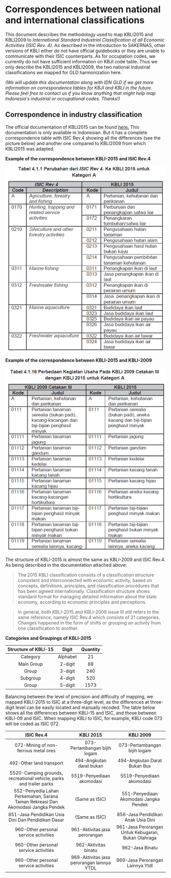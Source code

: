 # Correspondences between national and international classifications

This document describes the methodology used to map KBLI2015 and KBLI2009 to *International Standard Industrial Classification of all Economic Activities (ISIC Rev. 4)*. As described in the introduction to SAKERNAS, other versions of KBLI either do not have official guidebooks or they are unable to communicate with their ISIC counterparts. As for occupation codes, we currently do not have sufficient information on KBJI code table. Thus we only describe the KBLI2015 and KBLI2009, the two national industrial classifications we mapped for GLD harmonization here.


*(We will update this documentation along with IDN GLD if we get more information on correspondence tables for KBJI and KBLI in the future. Please feel free to contact us if you know anything that might help map Indonesia's industrial or occupational codes. Thanks!)*


## Correspondence in industry classification

The official documentation of KBLI2015 can be found [here.](utilities/KBLI-2015.pdf) This documentation is only available in Indonesian. But it has a complete correspondence table with ISIC Rev.4 showing all the differences (see the picture below) and another one compared to KBLI2009 from which KBLI2015 was adapted.

**Example of the correspondence between KBLI-2015 and ISIC Rev.4**

![example_KBLI15_ISIC](utilities/example_KBLI15_ISIC.png)


**Example of the correspondence between KBLI-2015 and KBLI-2009**

![example_KBLI15_KBLI09](utilities/example_KBLI15_KBLI09.png)


The structure of KBLI-2015 is almost the same as KBLI-2009 and ISIC Rev.4. As being described in the documentation attached above: 

>The 2015 KBLI classification consists of a classification structure consistent and interconnected with economic activity, based on concepts, definitions, principles, and classification procedures that has been agreed internationally. Classification structure shows standard format for managing detailed information about the state economy, according to economic principles and perceptions.

>In general, both KBLI-2015 and KBLI-2009 issue III still refers to the same reference, namely ISIC Rev.4 which consists of 21 categories. Changes happened in the form of shifts or grouping an activity from one classification to another.    


**Categories and Groupings of KBLI-2015**

| **Structure of KBLI-15**	| **Digit**	| **Quantity**	|
| :-----------------------:	| :-------:	| :-------------:	 	
| Category  | Alphabet        | 21|  
| Main Group  | 2-digit        | 88 |  
| Group  | 3-digit       | 240   |  
| Subgroup | 4-digit        | 520|  
| Group | 5-digit        | 1573  |  


Balancing between the level of precision and difficulty of mapping, we mapped KBLI-2015 to ISIC at a three-digit level, as the differences at three-digit level can be easily located and manually recoded. The table below shows all the differences between KBLI-15 and ISIC, and those between KBLI-09 and ISIC. When mapping KBLI to ISIC, for example, KBLI code 073 will be coded as ISIC 072.  


| **ISIC Rev.4**	| **KBLI 2015**	| **KBLI 2009**	|
| :-----------------------:	| :-------:	| :-------------:|	 	
| 072-Mining of non-ferrous metal ores|073-Pertambangan bijih logam|073-Pertambangan bijih logam |  
| 492-Other land transport|494-Angkutan darat bukan |494-Angkutan Darat Bukan Bus|
| 5520-Camping grounds, recreational vehicle, parks and trailer parks|5519-Penyediaan akomodasi|5519-Penyediaan akomodasi|
| 552-Penyedia Lahan Perkemahan, Sarana Taman Rekreasi Dan Akomodasi Jangka Pendek| (Same as ISIC) |551-Penyediaan Akomodasi Jangka Pendek|  
| 851-Jasa Pendidikan Usia Dini Dan Pendidikan Dasar | (Same as ISIC) |856-Jasa Pendidikan Anak Usia Dini|  
| 960-Other personal service activities |961-Aktivitas jasa perorangan|961-Jasa Perorangan Untuk Kebugaran, Bukan Olahraga|  
| 960-Other personal service activities |962-Aktivitas binatu | 962-Jasa Binatu |
| 960-Other personal service activities |969-Aktivitas jasa perorangan lainnya YTDL |969-Jasa Perorangan Lainnya Ytdl|

